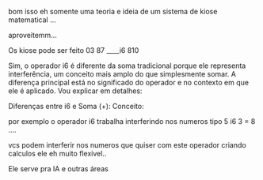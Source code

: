 bom isso eh somente uma teoria e ideia de um sistema 
de kiose matematical ... 

aproveitemm...


Os kiose pode ser feito 
03
87
____i6
810


Sim, o operador i6 é diferente da soma tradicional porque ele representa interferência, um conceito mais amplo do que simplesmente somar. A diferença principal está no significado do operador e no contexto em que ele é aplicado. Vou explicar em detalhes:

Diferenças entre i6 e Soma (+):
Conceito:

por exemplo o operador i6 trabalha interferindo nos numeros 
tipo 5 i6 3 = 8 ....


vcs podem interferir nos numeros que quiser com este operador 
criando calculos ele eh muito flexivel..


























Ele serve pra IA e outras áreas 
